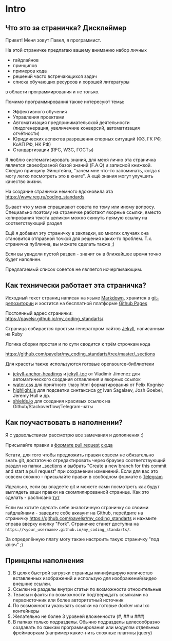 ---
---

# Intro

## Что это за страничка? Дисклеймер

Привет! Меня зовут Павел, я программист.

На этой страничке предлагаю вашему вниманию набор личных

* гайдлайнов
* принципов
* примеров кода
* решений часто встречающихся задач
* списка обучающих ресурсов и хорошей литературы

в области программирования и не только.

Помимо программирования также интересуют темы:

* Эффективного обучения
* Управления проектами
* Автоматизация предпринимательской деятельности (лидогенерация, увеличечние конверсий, автоматизация отчётности)
* Юридических аспектов разрешения спорных ситуаций (ФЗ, ГК РФ, КоАП РФ, НК РФ)
* Стандартизации (RFC, W3C, ГОСТы)


Я люблю систематизировать знания, для меня лично эта страничка является своеобразной базой знаний (F.A.Q) и записной книжкой. Следую принципу Эйнштейна, "зачем мне что-то запоминать, когда я могу легко посмотреть это в книге". А ещё знания могут улучшить качество жизни.

На создание странички немного вдохновила эта https://www.reg.ru/coding_standards

Бывает что у меня спрашивают совета по тому или иному вопросу. Специально поэтому на страничке работают якорные ссылки, вместо копирования текста целиком можно скинуть прямую ссылку на соответствующий раздел

Ещё я добавил эту страничку в закладки, во многих случаях она становится отправной точкой для решения каких-то проблем. Т.к. страничка публична, вы можете сделать также ;)

Если вы увидели пустой раздел - значит он в ближайшее время точно будет наполнен.

Предлагаемый список советов не является исчерпывающим.

## Как технически работает эта страничка?

Исходный текст страниц написан на языке [Markdown](https://guides.github.com/features/mastering-markdown/), хранится в [git-репозитории](https://ru.wikipedia.org/wiki/Git) и хостится на бесплатной платформе [Github Pages](https://pages.github.com/)

Постоянный адрес странички: https://pavelsr.github.io/my_coding_standarts/

Страница собирается простым генератором сайтов [Jekyll](https://en.wikipedia.org/wiki/Jekyll_(software)), написанным на Ruby

Логика сборки простая и по сути сводится к трём строчкам кода

https://github.com/pavelsr/my_coding_standarts/tree/master/_sections

Для красоты также используются готовые opensource-библиотеки

* [jekyll-anchor-headings](https://github.com/allejo/jekyll-anchor-headings) и [jekyll-toc](https://github.com/allejo/jekyll-toc) от Vladimir Jimenez для автоматического создания оглавления и якорных ссылок
* [water.css](https://github.com/kognise/water.css) для приятного глазу html форматирования от Felix Kognise
* [highlight.js](https://github.com/highlightjs/highlight.js/) для подсветки синтаксиса [от](https://github.com/highlightjs/highlight.js/graphs/contributors) Ivan Sagalaev, Josh Goebel, Jeremy Hull и др.
* [shields.io](http://shields.io/) для создания красивых ссылок на Github/Stackoverflow/Telegram-чаты

## Как поучаствовать в наполнении?

Я с удовольствием рассмотрю все замечания и дополнения :)

Присылайте правки в [формате pull request](https://git-scm.com/book/ru/v2/GitHub-%D0%92%D0%BD%D0%B5%D1%81%D0%B5%D0%BD%D0%B8%D0%B5-%D1%81%D0%BE%D0%B1%D1%81%D1%82%D0%B2%D0%B5%D0%BD%D0%BD%D0%BE%D0%B3%D0%BE-%D0%B2%D0%BA%D0%BB%D0%B0%D0%B4%D0%B0-%D0%B2-%D0%BF%D1%80%D0%BE%D0%B5%D0%BA%D1%82%D1%8B) [сюда](https://github.com/pavelsr/my_coding_standarts)

Кстати, для того чтобы предложить правки совсем не обязательно знать git, достаточно отредактировать через браузер соответствующий раздел из папки [_sections](https://github.com/pavelsr/my_coding_standarts/tree/master/_sections) и выбрать "Create a new branch for this commit and start a pull request" при сохранении изменений. Если для вас это совсем сложно - присылайте правки в свободном формате в [Telegram](https://t.me/serikoff)

Идеально, если вы владеете git и можете сами посмотреть как будут выглядеть ваши правки на скомпилированной странице. Как это сделать - расписано [тут](https://github.com/pavelsr/my_coding_standarts/blob/master/CONTRIBUTING.md)

Если вы хотите сделать себе аналогичную страничку со своими гайдлайнами - заведите себе аккаунт на Github, перейдите на страничку https://github.com/pavelsr/my_coding_standarts и нажмите справа вверху кнопку "Fork". Страничке станет доступна на `https://<your_username>.github.io/my_coding_standarts/`.

За определённую плату могу также настроить такую страничку "под ключ" ;)

## Принципы наполнения

1. В целях быстрой загрузки страницы минифицирую количество вставленных изображений и использую для изображений/видео внешние ссылки.
2. Ссылки на разделы внутри статьи по возможности относительные
3. Тезисы и факты по возможности подтверждать ссылками на первоисточник или более авторитетный источник
4. По возможности указывать ссылки на готовые docker или lxc контейнеры
5. Желательно не более 3 уровней вложенности (#, ## и ###)
6. В папках только подразделы. Обычно подразделы целесообразно создавать по языкам программирования или модулям отдельных фреймворкам (например какие-нить сложные плагины jquery)
